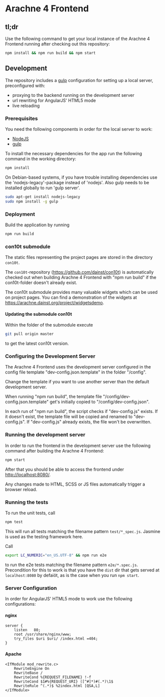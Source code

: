 # Arachne 4 Frontend   
  
## tl;dr
Use the following command to get your local instance of the Arachne 4 Frontend running after checking out this repository:
```bash
npm install && npm run build && npm start
```

## Development

The repository includes a [gulp](http://gulpjs.com/) configuration for setting up a local server, preconfigured with:
* proxying to the backend running on the development server
* url rewriting for AngularJS' HTML5 mode
* live reloading

### Prerequisites

You need the following components in order for the local server to work:
* [NodeJS](https://nodejs.org/)
* [gulp](https://github.com/gulpjs/gulp/blob/master/docs/getting-started.md)

To install the necessary dependencies for the app run the following command in the working directory:
```bash
npm install
```

On Debian-based systems, if you have trouble installing dependencies use the 'nodejs-legacy'-package instead of 'nodejs'. Also gulp needs to be installed globally to run 'gulp server'.

```bash
sudo apt-get install nodejs-legacy
sudo npm install -g gulp
```

### Deployment

Build the application by running

```bash
npm run build
```

### con10t submodule

The static files representing the project pages are stored in the directory `con10t`.

The `con10t`-repository (https://github.com/dainst/con10t) is automatically checked out when building Arachne 4 Frontend with "npm run build" if the con10t-folder doesn't already exist.

The con10t submodule provides many valuable widgets which can be used on project pages. You can find a demonstration of the widgets at https://arachne.dainst.org/project/widgetsdemo.

#### Updating the submodule con10t

Within the folder of the submodule execute
```bash
git pull origin master
```
to get the latest con10t version.

### Configuring the Development Server

The Arachne 4 Frontend uses the development server configured in the config file template "dev-config.json.template" in the folder "/config".
  
Change the template if you want to use another server than the default development server.

When running "npm run build", the template file "/config/dev-config.json.template" get's initially copied to "/config/dev-config.json".

In each run of "npm run build", the script checks if "dev-config.js" exists. If it doesn't exist, the template file will be copied and renamed to "dev-config.js". If "dev-config.js" already exists, the file won't be overwritten.

### Running the development server

In order to run the frontend in the development server use the following command after building the Arachne 4 Frontend:

```bash
npm start
```

After that you should be able to access the frontend under [http://localhost:8080/](http://localhost:8080/).

Any changes made to HTML, SCSS or JS files automatically trigger a browser reload.

### Running the tests

To run the unit tests, call

```bash
npm test
```

This will run all tests matching the filename pattern `test/*_spec.js`. Jasmine is used as the testing framework here.

Call

```bash
export LC_NUMERIC="en_US.UTF-8" && npm run e2e
```

to run the e2e tests matching the filename pattern `e2e/*.spec.js`. Precondition for this to work is that you have the `dist` dir that gets served at `localhost:8080` by defaiöt, as is the case when you run `npm start`.

### Server Configuration

In order for AngularJS' HTML5 mode to work use the following configurations:

#### nginx
```
server {
    listen   80;
    root /usr/share/nginx/www;
    try_files $uri $uri/ /index.html =404;
}
```

#### Apache

```
<IfModule mod_rewrite.c>
    RewriteEngine On
    RewriteBase /
    RewriteCond %{REQUEST_FILENAME} !-f
    RewriteCond $1#%{REQUEST_URI} ([^#]*)#(.*)\1$
	RewriteRule ^(.*)$ %2index.html [QSA,L]
</IfModule>
```
